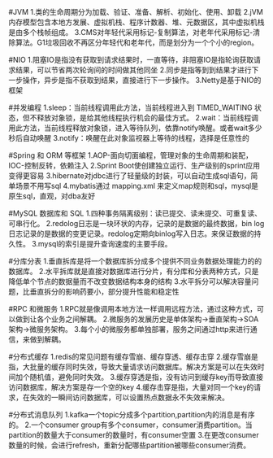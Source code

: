 #JVM
1.类的生命周期分为加载、验证、准备、解析、初始化、使用、卸载
2.jVM内存模型包含本地方发展、虚拟机栈、程序计数器、堆、元数据区，其中虚拟机栈是由多个栈帧组成。
3.CMS对年轻代采用标记-复制算法，对老年代采用标记-清除算法。G1垃圾回收不再区分年轻代和老年代，而是划分为一个个小的region。

#NIO
1.阻塞IO是指没有获取到请求结果时，一直等待，非阻塞IO是指轮询获取请求结果，可以节省两次轮询间的时间做其他同坐
2.同步是指等到到结果才进行下一步操作，异步是指不获取到结果，直接进行下一步操作。
3.Netty是基于NIO的框架

#并发编程
1.sleep：当前线程调用此方法，当前线程进入到 TIMED_WAITING 状态，但不释放对象锁，是给其他线程执行机会的最佳方式。
2.wait：当前线程调用此方法，当前线程释放对象锁，进入等待队列，依靠notify唤醒。或者wait多少秒后自动唤醒
3.notify：唤醒在此对象监视器上等待的线程，选择是任意性的

#Spring 和 ORM 等框架
1.AOP-面向切面编程，管理对象的生命周期和装配，IOC-控制反转，依赖注入
2.Sprint Boot使创建独立运行、生产级别的sprint应用变得更容易
3.hibernate对jdbc进行了轻量级的封装，可以自动生成sql语句，简单场景不用写sql
4.mybatis通过 mapping.xml 来定义map规则和sql，mysql是原生sql，直观，对dba友好

#MySQL 数据库和 SQL
1.四种事务隔离级别：读已提交、读未提交、可重复读、可串行化。
2.redolog日志是一块环状的内存，记录的是数据的最终数据，bin log日志记录的是数据的变更记录。redolog定期向binlog写入日志。来保证数据的持久性。
3.mysql的索引是提升查询速度的主要手段。

#分库分表
1.垂直拆库是将一个数据库拆分成多个提供不同业务数据处理能力的的数据库。
2.水平拆库就是直接对数据库进行分片，有分库和分表两种方式，只是降低单个节点的数据量而不改变数据结构本身的结构
3.水平拆分可以解决容量问题，比垂直拆分的影响药要小，部分提升性能和稳定性

#RPC 和微服务
1.RPC就是像调用本地方法一样调用远程方法，通过这种方式，可以做到让各个业务之间解耦。
2.微服务的发展历史是单体架构->垂直架构->SOA架构->微服务架构。
3.每个小的微服务都单独部署，服务之间通过http来进行通信，来做到解耦。

#分布式缓存
1.redis的常见问题有缓存雪崩、缓存穿透、缓存击穿
2.缓存雪崩是指，大批量的缓存同时失效，导致大量请求访问数据库。解决方案是可以在失效时间加个随机值，避免同时失效。
3.缓存穿透是指，没有访问到缓存key而导致直接访问数据库，解决方案是存一个空的key
4.缓存击穿是指，大量对同一个key的请求，在失效的一瞬间访问数据库，可以设置热点数据永不失效来解决。

#分布式消息队列
1.kafka一个topic分成多个partition,partition内的消息是有序的。
2.一个consumer group有多个consumer，consumer消费partition。当partition的数量大于consumer的数量时，有consumer空置
3.在更改consumer数量的时候，会进行refresh，重新分配哪些partition被哪些consumer消费。
